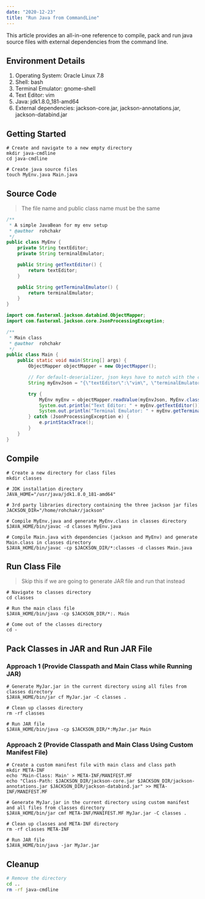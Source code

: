 ```yaml
---
date: "2020-12-23"
title: "Run Java from CommandLine"
---
```


This article provides an all-in-one reference to compile, pack and run java source files with external dependencies from the command line.

## Environment Details

1. Operating System: Oracle Linux 7.8
2. Shell: bash
3. Terminal Emulator: gnome-shell
4. Text Editor: vim
5. Java: jdk1.8.0_181-amd64
6. External dependencies: jackson-core.jar, jackson-annotations.jar, jackson-databind.jar

## Getting Started

```shell
# Create and navigate to a new empty directory
mkdir java-cmdline
cd java-cmdline

# Create java source files
touch MyEnv.java Main.java
```

## Source Code

> The file name and public class name must be the same

```java
/**
 * A simple JavaBean for my env setup
 * @author	rohchakr
 */
public class MyEnv {
	private String textEditor;
	private String terminalEmulator;

	public String getTextEditor() {
		return textEditor;
	}

	public String getTerminalEmulator() {
		return terminalEmulator;
	}
}
```

```java
import com.fasterxml.jackson.databind.ObjectMapper;
import com.fasterxml.jackson.core.JsonProcessingException;

/**
 * Main class
 * @author	rohchakr
 */
public class Main {
	public static void main(String[] args) {
		ObjectMapper objectMapper = new ObjectMapper();

		// For default-deserializer, json keys have to match with the class instance variables
		String myEnvJson = "{\"textEditor\":\"vim\", \"terminalEmulator\":\"gnome-terminal\"}";

		try {
			MyEnv myEnv = objectMapper.readValue(myEnvJson, MyEnv.class);
			System.out.println("Text Editor: " + myEnv.getTextEditor());
			System.out.println("Terminal Emulator: " + myEnv.getTerminalEmulator());
		} catch (JsonProcessingException e) {
			e.printStackTrace();
		}
	}
}
```

## Compile

```shell
# Create a new directory for class files
mkdir classes

# JDK installation directory
JAVA_HOME="/usr/java/jdk1.8.0_181-amd64"

# 3rd party libraries directory containing the three jackson jar files
JACKSON_DIR="/home/rohchakr/jackson"

# Compile MyEnv.java and generate MyEnv.class in classes directory
$JAVA_HOME/bin/javac -d classes MyEnv.java

# Compile Main.java with dependencies (jackson and MyEnv) and generate Main.class in classes directory
$JAVA_HOME/bin/javac -cp $JACKSON_DIR/*:classes -d classes Main.java
```

## Run Class File

> Skip this if we are going to generate JAR file and run that instead

```shell
# Navigate to classes directory
cd classes

# Run the main class file
$JAVA_HOME/bin/java -cp $JACKSON_DIR/*:. Main

# Come out of the classes directory
cd -
```

## Pack Classes in JAR and Run JAR File

### Approach 1 (Provide Classpath and Main Class while Running JAR)

```shell
# Generate MyJar.jar in the current directory using all files from classes directory
$JAVA_HOME/bin/jar cf MyJar.jar -C classes .

# Clean up classes directory
rm -rf classes

# Run JAR file
$JAVA_HOME/bin/java -cp $JACKSON_DIR/*:MyJar.jar Main
```

### Approach 2 (Provide Classpath and Main Class Using Custom Manifest File)

```shell
# Create a custom manifest file with main class and class path
mkdir META-INF
echo 'Main-Class: Main' > META-INF/MANIFEST.MF
echo "Class-Path: $JACKSON_DIR/jackson-core.jar $JACKSON_DIR/jackson-annotations.jar $JACKSON_DIR/jackson-databind.jar" >> META-INF/MANIFEST.MF

# Generate MyJar.jar in the current directory using custom manifest and all files from classes directory
$JAVA_HOME/bin/jar cmf META-INF/MANIFEST.MF MyJar.jar -C classes .

# Clean up classes and META-INF directory
rm -rf classes META-INF

# Run JAR file
$JAVA_HOME/bin/java -jar MyJar.jar
```

## Cleanup

```bash
# Remove the directory
cd ..
rm -rf java-cmdline
```
